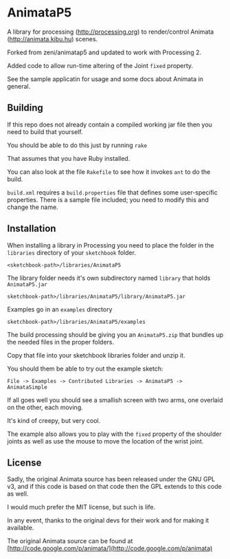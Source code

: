 # AnimataP5 #

A library for processing (http://processing.org) to render/control Animata (http://animata.kibu.hu) scenes.

Forked from zeni/animatap5 and updated to work with Processing 2.

Added code to allow run-time altering of the Joint `fixed` property.

See the sample applicatin for usage and some docs about Animata in general.


## Building ##

If this repo does not already contain a compiled working jar file then you need to build that yourself.

You should be able to do this just by running `rake`

That assumes that you have Ruby installed.

You can also look at the file `Rakefile` to see how it invokes `ant` to do the build.

`build.xml` requires a `build.properties` file that defines some user-specific properties.  There is a sample file included; you need to modify this and change the name.


## Installation ##

When installing a library in Processing you need to place the folder in the `libraries` directory of your `sketchbook` folder.

    <sketchbook-path>/libraries/AnimataP5

The library folder needs it's own subdirectory named `library` that holds `AnimataP5.jar`

    sketchbook-path>/libraries/AnimataP5/library/AnimataP5.jar

Examples go in an `examples` directory

    sketchbook-path>/libraries/AnimataP5/examples

The build processing should be giving you an `AnimataP5.zip` that bundles up the needed files in the proper folders.  

Copy that file into your sketchbook libraries folder and unzip it.

You should them be able to try out the example sketch: 

   `File -> Examples -> Contributed Libraries -> AnimataP5 -> AnimataSimple`

If all goes well you should see a smallish screen with two arms, one overlaid on the other, each moving.  

It's kind of creepy, but very cool.

The example also allows you to play with the `fixed` property of the shoulder joints as well as use the mouse to move the location of the wrist joint.


## License ##

Sadly, the original Animata source has been released under the GNU GPL v3, and if this code is based on that code then the GPL extends to this code as well.  

I would much prefer the MIT license, but such is life.  

In any event, thanks to the original devs for their work and for making it available.

The original Animata source can be found at [http://code.google.com/p/animata/](http://code.google.com/p/animata)


